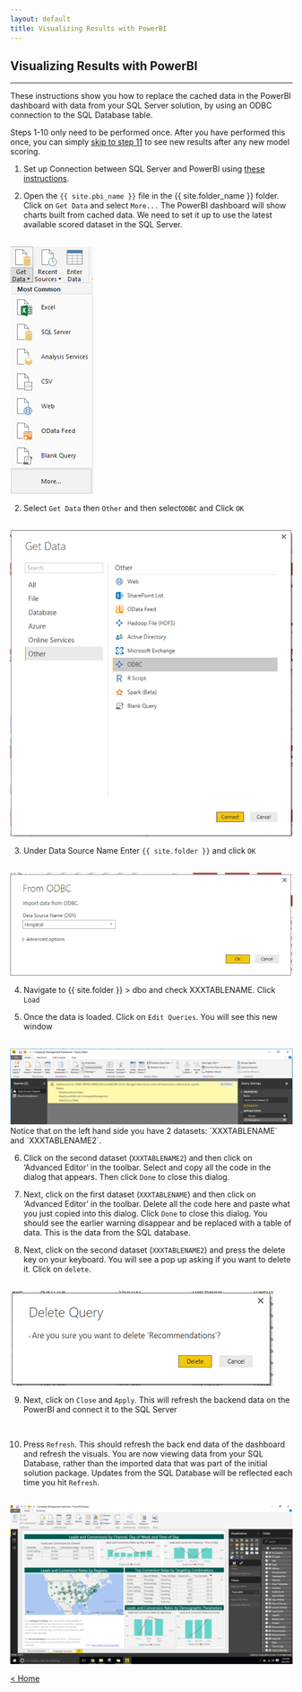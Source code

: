 ```yaml
---
layout: default
title: Visualizing Results with PowerBI
---
```




## Visualizing Results with PowerBI
-----------------------------------

These instructions show you how to replace the cached data in the PowerBI dashboard with data from your SQL Server solution, by using an ODBC connection to the SQL Database table. 

Steps 1-10 only need to be performed once. After you have performed this once, you can simply <a href="#laststep">
skip to step 11</a> to see new results after any new model scoring. 

1.  Set up Connection between SQL Server and PowerBI  using [these instructions](ODBC.html).

1.	Open the `{{ site.pbi_name }}` file in the {{ site.folder_name }} folder. Click on `Get Data` and select `More...`
The PowerBI dashboard will show charts built from cached data. We need to set it up to use the latest available scored dataset in the SQL Server.
 <br/>
 <img src="images/vis1.png" >

2.	Select `Get Data` then `Other` and then select`ODBC` and Click `OK`
 <br/>
 <img src="images/vis2.png" >


3.	Under Data Source Name Enter `{{ site.folder }}` and click `OK`
 <br/>
 <img src="images/XXvis3.png" >

4.	Navigate to {{ site.folder }} >  dbo and check XXXTABLENAME. Click `Load`


5.	Once the data is loaded. Click on `Edit Queries`. You will see this new window
 <br/>
 <img src="images/XXvis5.png"  >
    Notice that on the left hand side you have 2 datasets: `XXXTABLENAME` and `XXXTABLENAME2`. 


6.	Click on the second dataset (`XXXTABLENAME2`) and then click on ‘Advanced Editor’ in the toolbar. Select and copy all the code in the dialog that appears.  Then click `Done` to close this dialog.


7.	Next, click on the first dataset (`XXXTABLENAME`) and then click on ‘Advanced Editor’ in the toolbar. Delete all the code here and paste what you just copied into this dialog.  Click `Done` to close this dialog.  You should see the earlier warning disappear and be replaced with a table of data.  This is the data from the SQL database.  

8.	Next, click on the second dataset (`XXXTABLENAME2`)  and press the delete key on your keyboard. You will see a pop up asking if you want to delete it. Click on `delete`.  
 <br/>
 <img src="images/XXvis8.png"  >

9.	Next, click on `Close` and `Apply`. This will refresh the backend data on the PowerBI and connect it to the SQL Server
 <br/>
 <a name="laststep" id="laststep"></a>

10.	Press `Refresh`. This should refresh the back end data of the dashboard and refresh the visuals.  You are now viewing data from your SQL Database, rather than the imported data that was part of the initial solution package.  Updates from the SQL Database will be reflected each time you hit `Refresh`. 
 <br/>
 <img src="images/XXvis10.png" >


[&lt; Home](index.html)